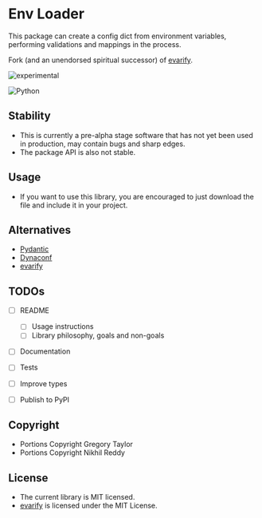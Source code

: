 # Env Loader

This package can create a config dict from environment variables, performing validations and mappings in the process.

Fork (and an unendorsed spiritual successor) of [evarify](https://github.com/gtaylor/evarify).

![experimental](http://badges.github.io/stability-badges/dist/experimental.svg)

![Python](https://img.shields.io/badge/python-3670A0?style=for-the-badge&logo=python&logoColor=ffdd54)

## Stability

- This is currently a pre-alpha stage software that has not yet been used in production, may contain bugs and sharp edges.
- The package API is also not stable.

## Usage

- If you want to use this library, you are encouraged to just download the file and include it in your project.

## Alternatives

- [Pydantic](https://github.com/pydantic/pydantic)
- [Dynaconf](https://github.com/dynaconf/dynaconf)
- [evarify](https://github.com/gtaylor/evarify)

## TODOs

- [ ] README
    - [ ] Usage instructions
    - [ ] Library philosophy, goals and non-goals
- [ ] Documentation
- [ ] Tests
- [ ] Improve types
- [ ] Publish to PyPI


## Copyright

- Portions Copyright Gregory Taylor
- Portions Copyright Nikhil Reddy

## License

- The current library is MIT licensed.
- [evarify](https://github.com/gtaylor/evarify) is licensed under the MIT License.
